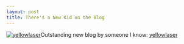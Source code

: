 ```yaml
--- 
layout: post
title: There's a New Kid on the Blog
---
```

[![yellowlaser](http://roysworld.co.uk/wp-content/uploads/2011/01/Screenshot-300x96.jpg "yellowlaser")](http://yellowlaser.wordpress.com/)Outstanding new blog by someone I know: [yellowlaser](http://yellowlaser.wordpress.com/)

